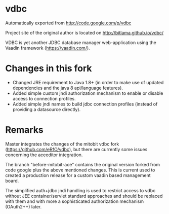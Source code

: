 # vdbc
Automatically exported from http://code.google.com/p/vdbc

Project site of the original author is located on http://bitlama.github.io/vdbc/


VDBC is yet another JDBC database manager web-application using the Vaadin framework (https://vaadin.com/).

# Changes in this fork

- Changed JRE requirement to Java 1.8+ (in order to make use of updated dependencies and the java 8 api/language features).
- Added simple custom jndi authorization mechanism to enable or disable access to connection profiles.
- Added simple jndi names to build jdbc connection profiles (instead of providing a datasource directly).

# Remarks

Master integrates the changes of the mitobit vdbc fork (https://github.com/eRfO/vdbc), but there are currently some issues concerning the aceeditor integration.

The branch "before-mitobit-ace" contains the original version forked from code google plus the above mentioned changes.
This is current used to created a production release for a custom vaadin based management board.

The simplified auth+jdbc jndi handling is used to restrict access to vdbc without JEE container/servlet standard approaches and should be replaced with them and with more a sophisticated authorization mechanism (OAuth2++) later.

